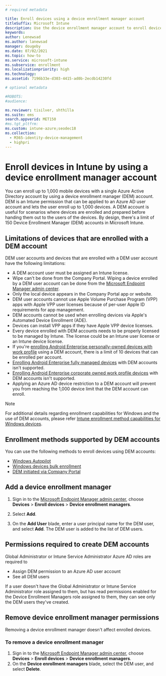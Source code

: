 ```yaml
---
# required metadata

title: Enroll devices using a device enrollment manager account
titleSuffix: Microsoft Intune
description: Use the device enrollment manager account to enroll devices in Intune.
keywords:
author: Lenewsad
ms.author: lanewsad
manager: dougeby
ms.date: 07/02/2021
ms.topic: how-to
ms.service: microsoft-intune
ms.subservice: enrollment
ms.localizationpriority: high
ms.technology:
ms.assetid: 7196b33e-d303-4415-ad0b-2ecdb14230fd

# optional metadata

#ROBOTS:
#audience:

ms.reviewer: tisilver, shthilla
ms.suite: ems
search.appverid: MET150
#ms.tgt_pltfrm:
ms.custom: intune-azure;seodec18
ms.collection:
  - M365-identity-device-management
  - highpri
---
```


# Enroll devices in Intune by using a device enrollment manager account

You can enroll up to 1,000 mobile devices with a single Azure Active Directory account by using a device enrollment manager (DEM) account. DEM is an Intune permission that can be applied to an Azure AD user account and lets the user enroll up to 1,000 devices. A DEM account is useful for scenarios where devices are enrolled and prepared before handing them out to the users of the devices. By design, there's a limit of 150 Device Enrollment Manager (DEM) accounts in Microsoft Intune.

## Limitations of devices that are enrolled with a DEM account

DEM user accounts and devices that are enrolled with a DEM user account have the following limitations:

- A DEM account user must be assigned an Intune license.
- Wipe can't be done from the Company Portal. Wiping a device enrolled by a DEM user account can be done from the [Microsoft Endpoint Manager admin center](https://go.microsoft.com/fwlink/?linkid=2109431).
- Only the local device appears in the Company Portal app or website.
- DEM user accounts cannot use Apple Volume Purchase Program (VPP) apps with Apple VPP user licenses because of per-user Apple ID requirements for app management.
- DEM accounts cannot be used when enrolling devices via Apple's Automated Device Enrollment (ADE).
- Devices can install VPP apps if they have Apple VPP device licenses.
- Every device enrolled with DEM accounts needs to be properly licensed to be managed by Intune. The license could be an Intune user license or an Intune device license.
- If you're [enrolling Android Enterprise personally-owned devices with work profile](android-work-profile-enroll.md) using a DEM account, there is a limit of 10 devices that can be enrolled per account.
- [Enrolling Android Enterprise fully managed devices](android-fully-managed-enroll.md) with DEM accounts isn't supported.
- [Enrolling Android Enterprise corporate owned work profile devices](android-corporate-owned-work-profile-enroll.md) with DEM accounts isn't supported.
- Applying an Azure AD device restriction to a DEM account will prevent you from reaching the 1,000 device limit that the DEM account can enroll.

>[!NOTE]
>For additional details regarding enrollment capabilities for Windows and the use of DEM accounts, please refer [Intune enrollment method capabilities for Windows devices](./enrollment-method-capab.md).

## Enrollment methods supported by DEM accounts

You can use the following methods to enroll devices using DEM accounts:

- [Windows Autopilot](../../autopilot/enrollment-autopilot.md)
- [Windows devices bulk enrollment](windows-bulk-enroll.md)
- [DEM initiated via Company Portal](../user-help/use-managed-devices-to-get-work-done.md)

## Add a device enrollment manager

1. Sign in to the [Microsoft Endpoint Manager admin center](https://go.microsoft.com/fwlink/?linkid=2109431), choose **Devices** > **Enroll devices** > **Device enrollment managers**.

2. Select **Add**.

3. On the **Add User** blade, enter a user principal name for the DEM user, and select **Add**. The DEM user is added to the list of DEM users.

## Permissions required to create DEM accounts

Global Administrator or Intune Service Administrator Azure AD roles are required to

- Assign DEM permission to an Azure AD user account
- See all DEM users

If a user doesn't have the Global Administrator or Intune Service Administrator role assigned to them, but has read permissions enabled for the Device Enrollment Managers role assigned to them, they can see only the DEM users they've created.

## Remove device enrollment manager permissions

Removing a device enrollment manager doesn't affect enrolled devices.

### To remove a device enrollment manager

1. Sign in to the [Microsoft Endpoint Manager admin center](https://go.microsoft.com/fwlink/?linkid=2109431), choose **Devices** > **Enroll devices** > **Device enrollment managers**.
2. On the **Device enrollment managers** blade, select the DEM user, and select **Delete**.
